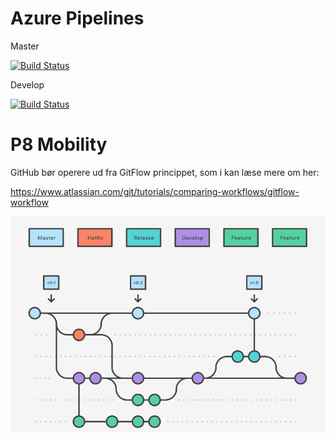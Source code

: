 # Azure Pipelines
Master

[![Build Status](https://dev.azure.com/SW814F20/SW814F20/_apis/build/status/SW814F20.Report?branchName=master)](https://dev.azure.com/SW814F20/SW814F20/_build/latest?definitionId=1&branchName=master)


Develop

[![Build Status](https://dev.azure.com/SW814F20/SW814F20/_apis/build/status/SW814F20.Report?branchName=develop)](https://dev.azure.com/SW814F20/SW814F20/_build/latest?definitionId=1&branchName=develop)

# P8 Mobility

GitHub bør operere ud fra GitFlow princippet, som i kan læse mere om her:

https://www.atlassian.com/git/tutorials/comparing-workflows/gitflow-workflow

![./report/images/GitFlow.png](./report/images/GitFlow.png)
